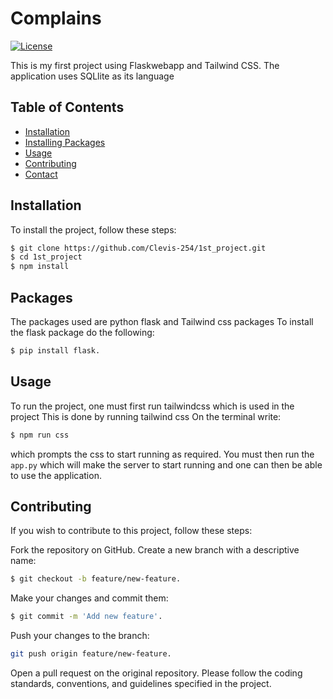 # Complains

[![License](https://img.shields.io/badge/License-MIT-blue.svg)](LICENSE)

This is my first project using Flaskwebapp and Tailwind CSS.
The application uses SQLlite as its language

## Table of Contents

- [Installation](#installation)
- [Installing Packages](#packages)
- [Usage](#usage)
- [Contributing](#contributing)
- [Contact](#contact)

## Installation

To install the project, follow these steps:

```bash
$ git clone https://github.com/Clevis-254/1st_project.git
$ cd 1st_project
$ npm install
```
## Packages
The packages used are python flask and Tailwind css packages
To install the flask package do the following:
```bash
$ pip install flask.
```
## Usage
To run the project, one must first run tailwindcss which is used in the project
This is done by running tailwind css
On the terminal write:
```bash
$ npm run css
```
which prompts the css to start running as required.
You must then run the `app.py` which will make the server to start running and one can then be able to use the application.
## Contributing
If you wish to contribute to this project, follow these steps:

Fork the repository on GitHub.
Create a new branch with a descriptive name: 
```bash
$ git checkout -b feature/new-feature.
```
Make your changes and commit them: 
```bash
$ git commit -m 'Add new feature'.
```
Push your changes to the branch: 
```bash
git push origin feature/new-feature.
```
Open a pull request on the original repository.
Please follow the coding standards, conventions, and guidelines specified in the project.
